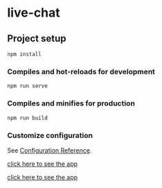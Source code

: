 # live-chat

## Project setup
```
npm install
```

### Compiles and hot-reloads for development
```
npm run serve
```

### Compiles and minifies for production
```
npm run build
```

### Customize configuration
See [Configuration Reference](https://cli.vuejs.org/config/).


[click here to see the app](https://udemy-vue-firebase-sites-ffeac.web.app/chatroom)

[click here to see the app](-real-cool-heading)
